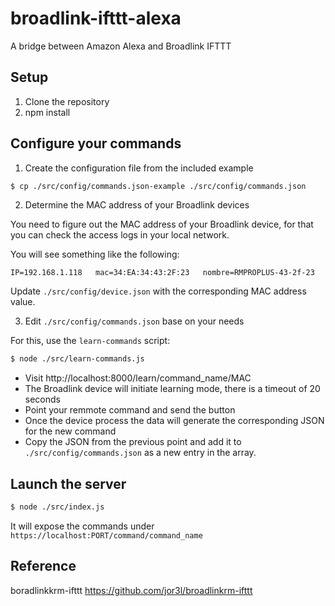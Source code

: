 # broadlink-ifttt-alexa

A bridge between Amazon Alexa and Broadlink IFTTT

## Setup

1. Clone the repository
2. npm install

## Configure your commands

1. Create the configuration file from the included example  

  ```bash
  $ cp ./src/config/commands.json-example ./src/config/commands.json
  ```

2. Determine the MAC address of your Broadlink devices  

  You need to figure out the MAC address of your Broadlink device, for that
  you can check the access logs in your local network.

  You will see something like the following:

  ```
  IP=192.168.1.118   mac=34:EA:34:43:2F:23   nombre=RMPROPLUS-43-2f-23
  ```

  Update `./src/config/device.json` with the corresponding MAC address value.

3. Edit `./src/config/commands.json` base on your needs  

  For this, use the `learn-commands` script:

  ```bash
  $ node ./src/learn-commands.js
  ```

  - Visit http://localhost:8000/learn/command_name/MAC
  - The Broadlink device will initiate learning mode, there is a timeout of 20 seconds
  - Point your remmote command and send the button
  - Once the device process the data will generate the corresponding JSON for the new command
  - Copy the JSON from the previous point and add it to `./src/config/commands.json` as a new entry
  in the array.

## Launch the server

```bash
$ node ./src/index.js
```

It will expose the commands under `https://localhost:PORT/command/command_name`

## Reference

boradlinkkrm-ifttt
https://github.com/jor3l/broadlinkrm-ifttt
